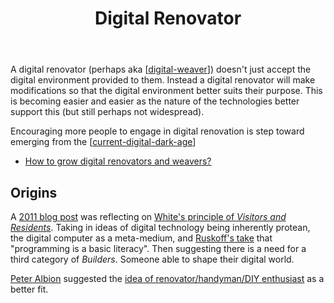 ﻿---
title: Digital Renovator
type: note
tags:
    - digital-renovator
    - bad
    - bricolage
---

A digital renovator (perhaps aka [[digital-weaver]]) doesn't just accept the digital environment provided to them. Instead a digital renovator will make modifications so that the digital environment better suits their purpose. This is becoming easier and easier as the nature of the technologies better support this (but still perhaps not widespread).

Encouraging more people to engage in digital renovation is step toward emerging from the [[current-digital-dark-age]]

- [How to grow digital renovators and weavers?](https://djon.es/blog/2014/11/07/established-versus-affordances-part-of-the-reason-institutional-e-learning-is-like-teenage-sex/#growing-digital-renovators-and-builders)

## Origins

A [2011 blog post](https://djon.es/blog/2011/07/31/residents-and-visitors-are-builders-the-forgotten-category/) was reflecting on [White's principle of _Visitors and Residents_](http://tallblog.conted.ox.ac.uk/index.php/2009/10/14/visitors-residents-the-video/#). Taking in ideas of digital technology being inherently protean, the digital computer as a meta-medium, and [Ruskoff's take](https://www.huffpost.com/entry/programming-literacy_b_745126) that "programming is a basic literacy". Then suggesting there is a need for a third category of _Builders_. Someone able to shape their digital world.

[Peter Albion](https://dralb.albion.id.au/) suggested the [idea of renovator/handyman/DIY enthusiast](https://www.huffpost.com/entry/programming-literacy_b_745126) as a better fit.



[//begin]: # "Autogenerated link references for markdown compatibility"
[digital-weaver]: digital-weaver "Digital Weaver"
[current-digital-dark-age]: current-digital-dark-age "Current Digital Dark Age"
[//end]: # "Autogenerated link references"